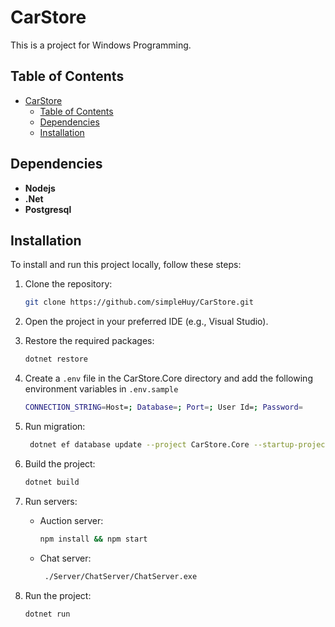 # CarStore

This is a project for Windows Programming.

## Table of Contents

- [CarStore](#carstore)
  - [Table of Contents](#table-of-contents)
  - [Dependencies](#dependencies)
  - [Installation](#installation)

## Dependencies
- **Nodejs**
- **.Net**
- **Postgresql**

## Installation

To install and run this project locally, follow these steps:

1. Clone the repository:
   ```sh
   git clone https://github.com/simpleHuy/CarStore.git
   ```

2. Open the project in your preferred IDE (e.g., Visual Studio).

3. Restore the required packages:
   ```sh
   dotnet restore
   ```

4. Create a `.env` file in the CarStore.Core directory and add the following environment variables in `.env.sample`
   ```sh
   CONNECTION_STRING=Host=; Database=; Port=; User Id=; Password=
   ```
5. Run migration:
   ```sh
    dotnet ef database update --project CarStore.Core --startup-project CarStore
   ``` 
  
6. Build the project:
   ```sh
   dotnet build
   ```

7. Run servers:
   - Auction server:
       ```sh
       npm install && npm start
       ```
   - Chat server:
      ```sh
       ./Server/ChatServer/ChatServer.exe
      ```
8. Run the project:
   ```sh
   dotnet run
   ```
